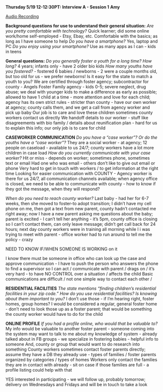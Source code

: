 
**Thursday 5/19 12-12:30PT: Interview A - Session 1**
**Amy**

[Audio Recording](amy.m4a)

**Background questions for use to understand their general situation:**
*Are you pretty comfortable with technology?*
Quick learner; did some online work/home self-employed - Etsy, Ebay, etc. 
Comfortable with the basics; as long as I have someone to help
*Do you have a smartphone?* Yes, laptop and PC
*Do you enjoy using your smartphone?* Use as many apps as I can - kids in teens

**General questions:**
*Do you generally foster a youth for a long time? How long?* 4 years; infants only - have 2 older bio kids 
*How many youths have you fostered?* - fostered 6 babies / newborns - 2 were a couple months old, but too old for us - we prefer newborns!
Is it easy for the state to match a youth to you? We are certified through foster agency; subcontractor for county - Angels Foster Family agency - kids 0-5; severe neglect, drug abuse; we deal with younger kids to make a difference as early as possible; allowed to have 1 child at a time - more attention and love for each child; agency has its own strict rules - stricter than county - have our own worker at agency; county calls them, and we get a call from agency worker and pick up baby
Our job is to care and love these children
sometimes county workers contact us directly
We handoff details to our worker - stuff like disagreements with bio family / details about reunification plan - hard for us to explain this info; our only job is to care for child

**CASEWORKER COMMUNICATION**
*Do you have a “case worker”? Or do the youths have a “case worker”?*
They are a social worker - at agency; 12 people on caseload - available to us 24/7; county workers have a lot more children in case load
*How do you currently communicate with your case worker?*
Hit or miss - depends on worker; sometimes phone, sometimes text or email
Had one who was email - others don’t like to give out email or phone
Very hard to get in touch with workers / to get information at the right time
Looking for easier communication with COUNTY - Agency worker is there for us 24/7, all communication channels available; when agency office is closed, we need to be able to communicate with county - how to know if they got the message, when they will respond?

*When do you need to reach county worker?* Last baby - had her for 6-7 weeks, then she moved to foster-to adopt transition; I didn’t have my cell phone on me, then got a text from new parent, county hadn’t contacted me right away; now I have a new parent asking me questions about the baby; parent is excited - I can’t tell her anything - it’s 5pm, county office is closing so I can’t contact them, can only leave message; didn’t get call back for 24 hours; next day county workers were in training all morning while I i was trying to meet with parent - office worker had to run around to tell me the policy - crazy

NEED TO KNOW IF/WHEN SOMEONE IS WORKING on it

I know there must be someone in office who can look up the case and approve communication - I have to push the person who answers the phone to find a supervisor so I can act / communicate with parent / drags on / it’s very hard - to have NO CONTROL over a situation / affects the child
Basic communications are difficult  / not one simple way to contact each other / 

**RESIDENTIAL FACILITIES**
*The state mentions “finding children’s residential facilities in your zip code.” How do you use residential facilities? Is knowing about them important to you?*
I don’t use those - if I’m hearing right, foster homes, group homes? I would be considered a regular, general foster home - don’t need to look those up as a foster parent; that would be something the county worker would have to do for the child

**ONLINE PROFILE**
*If you had a profile online, who would that be valuable to?*
My info would be valuable to another foster parent - someone coming into the system may want to talk to me about my knowledge of system - already talked about in FB groups - we specialize in fostering babies - helpful info to someone
And, county or group that would want to do research into something
County workers sometimes contact foster parents directly; assume they have a DB they already use - types of families / foster parents organized by categories / types of homes
Workers only contact the families they are in contact with already - sit on case if those families are full - a profile listing could help with that

YES interested in participating - we will follow up, probably tomorrow; delivery on Wednesdays and Fridays and will be in touch to take a look
